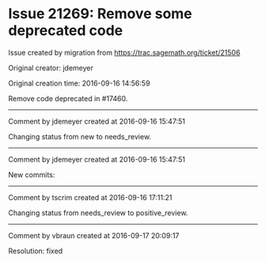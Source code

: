 # Issue 21269: Remove some deprecated code

Issue created by migration from https://trac.sagemath.org/ticket/21506

Original creator: jdemeyer

Original creation time: 2016-09-16 14:56:59

Remove code deprecated in #17460.


---

Comment by jdemeyer created at 2016-09-16 15:47:51

Changing status from new to needs_review.


---

Comment by jdemeyer created at 2016-09-16 15:47:51

New commits:


---

Comment by tscrim created at 2016-09-16 17:11:21

Changing status from needs_review to positive_review.


---

Comment by vbraun created at 2016-09-17 20:09:17

Resolution: fixed
